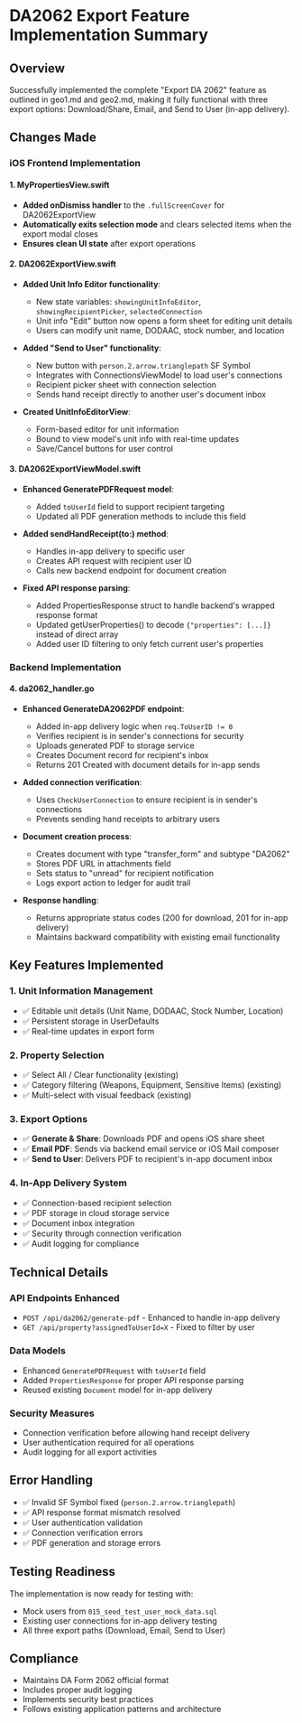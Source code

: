 # DA2062 Export Feature Implementation Summary

## Overview
Successfully implemented the complete "Export DA 2062" feature as outlined in geo1.md and geo2.md, making it fully functional with three export options: Download/Share, Email, and Send to User (in-app delivery).

## Changes Made

### iOS Frontend Implementation

#### 1. MyPropertiesView.swift
- **Added onDismiss handler** to the `.fullScreenCover` for DA2062ExportView
- **Automatically exits selection mode** and clears selected items when the export modal closes
- **Ensures clean UI state** after export operations

#### 2. DA2062ExportView.swift
- **Added Unit Info Editor functionality**:
  - New state variables: `showingUnitInfoEditor`, `showingRecipientPicker`, `selectedConnection`
  - Unit info "Edit" button now opens a form sheet for editing unit details
  - Users can modify unit name, DODAAC, stock number, and location

- **Added "Send to User" functionality**:
  - New button with `person.2.arrow.trianglepath` SF Symbol
  - Integrates with ConnectionsViewModel to load user's connections
  - Recipient picker sheet with connection selection
  - Sends hand receipt directly to another user's document inbox

- **Created UnitInfoEditorView**:
  - Form-based editor for unit information
  - Bound to view model's unit info with real-time updates
  - Save/Cancel buttons for user control

#### 3. DA2062ExportViewModel.swift
- **Enhanced GeneratePDFRequest model**:
  - Added `toUserId` field to support recipient targeting
  - Updated all PDF generation methods to include this field

- **Added sendHandReceipt(to:) method**:
  - Handles in-app delivery to specific user
  - Creates API request with recipient user ID
  - Calls new backend endpoint for document creation

- **Fixed API response parsing**:
  - Added PropertiesResponse struct to handle backend's wrapped response format
  - Updated getUserProperties() to decode `{"properties": [...]}` instead of direct array
  - Added user ID filtering to only fetch current user's properties

### Backend Implementation

#### 4. da2062_handler.go
- **Enhanced GenerateDA2062PDF endpoint**:
  - Added in-app delivery logic when `req.ToUserID != 0`
  - Verifies recipient is in sender's connections for security
  - Uploads generated PDF to storage service
  - Creates Document record for recipient's inbox
  - Returns 201 Created with document details for in-app sends

- **Added connection verification**:
  - Uses `CheckUserConnection` to ensure recipient is in sender's connections
  - Prevents sending hand receipts to arbitrary users

- **Document creation process**:
  - Creates document with type "transfer_form" and subtype "DA2062"
  - Stores PDF URL in attachments field
  - Sets status to "unread" for recipient notification
  - Logs export action to ledger for audit trail

- **Response handling**:
  - Returns appropriate status codes (200 for download, 201 for in-app delivery)
  - Maintains backward compatibility with existing email functionality

## Key Features Implemented

### 1. Unit Information Management
- ✅ Editable unit details (Unit Name, DODAAC, Stock Number, Location)
- ✅ Persistent storage in UserDefaults
- ✅ Real-time updates in export form

### 2. Property Selection
- ✅ Select All / Clear functionality (existing)
- ✅ Category filtering (Weapons, Equipment, Sensitive Items) (existing)
- ✅ Multi-select with visual feedback (existing)

### 3. Export Options
- ✅ **Generate & Share**: Downloads PDF and opens iOS share sheet
- ✅ **Email PDF**: Sends via backend email service or iOS Mail composer
- ✅ **Send to User**: Delivers PDF to recipient's in-app document inbox

### 4. In-App Delivery System
- ✅ Connection-based recipient selection
- ✅ PDF storage in cloud storage service
- ✅ Document inbox integration
- ✅ Security through connection verification
- ✅ Audit logging for compliance

## Technical Details

### API Endpoints Enhanced
- `POST /api/da2062/generate-pdf` - Enhanced to handle in-app delivery
- `GET /api/property?assignedToUserId=X` - Fixed to filter by user

### Data Models
- Enhanced `GeneratePDFRequest` with `toUserId` field
- Added `PropertiesResponse` for proper API response parsing
- Reused existing `Document` model for in-app delivery

### Security Measures
- Connection verification before allowing hand receipt delivery
- User authentication required for all operations
- Audit logging for all export activities

## Error Handling
- ✅ Invalid SF Symbol fixed (`person.2.arrow.trianglepath`)
- ✅ API response format mismatch resolved
- ✅ User authentication validation
- ✅ Connection verification errors
- ✅ PDF generation and storage errors

## Testing Readiness
The implementation is now ready for testing with:
- Mock users from `015_seed_test_user_mock_data.sql`
- Existing user connections for in-app delivery testing
- All three export paths (Download, Email, Send to User)

## Compliance
- Maintains DA Form 2062 official format
- Includes proper audit logging
- Implements security best practices
- Follows existing application patterns and architecture 